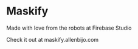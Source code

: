 # Maskify

Made with love from the robots at Firebase Studio

Check it out at maskify.allenbijo.com
